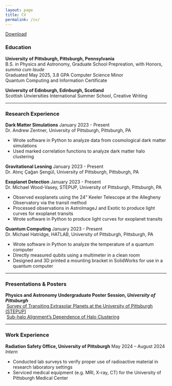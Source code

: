 ```yaml
---
layout: page
title: CV
permalink: /cv/
---
```


[Download](https://pitt-my.sharepoint.com/:w:/g/personal/npj16_pitt_edu/ES7MgxDwLvhPsO1cabKxPk8Bxi4HOhscGWiiuh9hxy_64w?e=n9GzOE)

### **Education**
**University of Pittsburgh, Pittsburgh, Pennsylvania**  
B.S. in Physics and Astronomy, Graduate School Prepreation, with Honors, *summa cum laude*  
    Graduated May 2025, 3.8 GPA
    Computer Science Minor  
    Quantum Computing and Information Certificate  

**University of Edinburgh, Edinburgh, Scotland**  
Scottish Unviersities International Summer School, Creative Writing

---

### **Research Experience**
**Dark Matter Simulations** January 2023 - Present  
Dr. Andrew Zentner, University of Pittsburgh, Pittsburgh, PA  
- Wrote software in Python to analyze data from cosmological dark matter simulations
- Used marked correlation functions to analyze dark matter halo clustering

**Gravitational Lesning** January 2023 - Present  
Dr. Atınç Çağan Şengül, University of Pittsburgh, Pittsburgh, PA  

**Exoplanet Detection** January 2023 - Present  
Dr. Michael Wood-Vasey, STEPUP, University of Pittsburgh, Pittsburgh, PA  
- Observed exoplanets using the 24” Keeler Telescope at the Allegheny Observatory via the transit method
- Processed observations in AstroImageJ and Exotic to produce light curves for exoplanet transits
- Wrote software in Python to produce light curves for exoplanet transits

**Quantum Computing** January 2023 - Present  
Dr. Michael Hatridge, HATLAB, University of Pittsburgh, Pittsburgh, PA  
- Wrote software in Python to analyze the temperature of a quantum computer
- Directly measured qubits using a multimeter in a clean room
- Designed and 3D printed a mounting bracket in SolidWorks for use in a quantum computer

---

### **Presentations & Posters**
**Physics and Astronomy Undergraduate Poster Session, *University of Pittsburgh***  
&nbsp;[Survey of Transiting Extrasolar Planets at the University of Pittsburgh (STEPUP)](https://drive.google.com/file/d/1ALcJ5jZS2Ex2AMWRszHjLHBsh9j1ZW0a/view?usp=sharing)  
&nbsp;[Sub-halo Alignment’s Dependence of Halo Clustering](https://drive.google.com/file/d/12LyNud95TJlr9v9vn0X73wSuHLW117b-/view?usp=sharing)

---

### **Work Experience**
**Radiation Safety Office, University of Pittsburgh** May 2024 – August 2024  
*Intern*  
- Conducted lab surveys to verify proper use of radioactive material in research laboratory settings
- Serviced medical equipment (e.g. MRI, X-ray, CT) for the University of Pittsburgh Medical Center